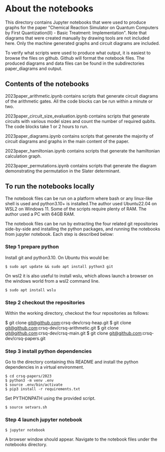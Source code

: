 # About the notebooks

This directory contains Jupyter notebooks that were used to produce graphs for
the paper "Chemical Reaction Simulator on Quantum Computers by First
Quantization(II) - Basic Treatment: Implementation".  Note that diagrams that
were created manually by drawing tools are not included here.  Only the machine
generated graphs and circuit diagrams are included.

To verify what scripts were used to produce what output, it is easiest to browse
the files on github.  Github will format the notebook files. The produced
diagrams and data files can be found in the subdirectories paper_diagrams and
output.

## Contents of the notebooks

2023paper_arithmetic.ipynb contains scripts that generate circuit diagrams of the
arithmetic gates.  All the code blocks can be run within a minute or two.

2023paper_circuit_size_evaluation.ipynb contains scripts that generate circuits with
various model sizes and count the number of required qubits.  The code blocks take
1 or 2 hours to run.

2023paper_diagrams.ipynb contains scripts that generate the majority of circuit
diagrams and graphs in the main content of the paper.

2023paper_hamiltonian.ipynb contains scripts that generate the hamiltonian
calculation graph.

2023paper_permutations.ipynb contains scripts that generate the diagram
demonstrating the permutation in the Slater determinant.

## To run the notebooks locally

The notebook files can be run on a platform where bash or any linux-like shell
is used and python3.10+ is installed.The author used Ubuntu22.04 on WSL2 on
Windows 11.  Some of the scripts require plenty of RAM. The author used a PC
with 64GB RAM.  

The notebook files can be run by extracting the four related git repositories
side-by-side and installing the python packages, and running the notebooks from
jupyter notebook.  Each step is described below:

### Step 1 prepare python
Install git and python3.10. On Ubuntu this would be:

```
$ sudo apt update && sudo apt install python3 git
```

On wsl2 it is also useful to install wslu, which allows launch a browser on the
windows world from a wsl2 command line.

```
$ sudo apt install wslu
```

### Step 2 checkout the repositories

Within the working directory, checkout the four repositories as follows:

$ git clone git@github.com:crsq-dev/crsq-heap.git
$ git clone git@github.com:crsq-dev/crsq-arithmetic.git
$ git clone git@github.com:crsq-dev/crsq-main.git
$ git clone git@github.com:crsq-dev/crsq-papers.git

### Step 3 install python dependencies

Go to the directory containing this README and install the python dependencies
in a virtual environment.

```
$ cd crsq-papers/2023
$ python3 -m venv .env
$ source .env/bin/activate
$ pip3 install -r requirements.txt
```

Set PYTHONPATH using the provided script.

```
$ source setvars.sh
```

### Step 4 launch jupyter notebook

```
$ jupyter notebook
```

A browser window should appear. Navigate to the notebook files under
the notebooks directory.
